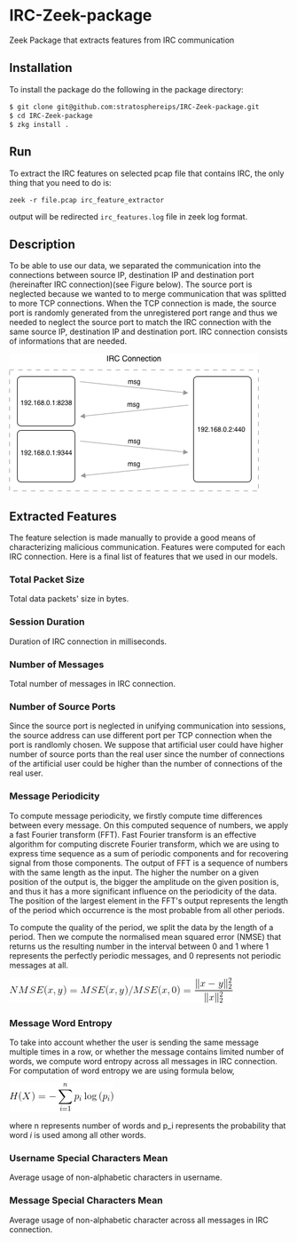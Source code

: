 # IRC-Zeek-package
Zeek Package that extracts features from IRC communication

## Installation
To install the package do the following in the package directory:

    $ git clone git@github.com:stratosphereips/IRC-Zeek-package.git
    $ cd IRC-Zeek-package
    $ zkg install .

## Run
To extract the IRC features on selected pcap file that contains IRC, the only thing that you need to do is:

    zeek -r file.pcap irc_feature_extractor

output will be redirected `irc_features.log` file in zeek log format.

## Description
To be able to use our data, we separated the communication into the connections between source IP, destination IP and destination port (hereinafter IRC connection)(see Figure below). The source port is neglected because we wanted to to merge communication that was splitted to more TCP connections. When the TCP connection is made, the source port is randomly generated from the unregistered port range and thus we needed to neglect the source port to match the IRC connection with the same source IP, destination IP and destination port. 
IRC connection consists of informations that are needed.

![IRC Connection Scheme](figs/irc-connection.png)

## Extracted Features
The feature selection is made manually to provide a good means of characterizing malicious communication. Features were computed for each IRC connection. Here is a final list of features that we used in our models.
### Total Packet Size
Total data packets' size in bytes.
### Session Duration
Duration of IRC connection in milliseconds.
### Number of Messages
Total number of messages in IRC connection.
### Number of Source Ports
Since the source port is neglected in unifying communication into sessions, the source address can use different port per TCP connection when the port is randlomly chosen. We suppose that artificial user could have higher number of source ports than the real user since the number of connections of the artificial user could be higher than the number of connections of the real user.
### Message Periodicity
To compute message periodicity, we firstly compute time differences between every message. On this computed sequence of numbers, we apply a fast Fourier transform (FFT). Fast Fourier transform is an effective algorithm for computing discrete Fourier transform, which we are using to express time sequence as a sum of periodic components and for recovering signal from those components. The output of FFT is a sequence of numbers with the same length as the input. The higher the number on a given position of the output is, the bigger the amplitude on the given position is, and thus it has a more significant influence on the periodicity of the data. The position of the largest element in the FFT's output represents the length of the period which occurrence is the most probable from all other periods.

To compute the quality of the period, we split the data by the length of a period. Then we compute the normalised mean squared error (NMSE) that returns us the resulting number in the interval between 0 and 1 where 1 represents the perfectly periodic messages, and 0 represents not periodic messages at all.

![](figs/formula_per.gif)

### Message Word Entropy
To take into account whether the user is sending the same message multiple times in a row, or whether the message contains limited number of words, we compute word entropy across all messages in IRC connection. For computation of word entropy we are using formula below,

![](figs/formula_entropy.gif)

where n represents number of words and p_i represents the probability that word $i$ is used among all other words.
### Username Special Characters Mean
Average usage of non-alphabetic characters in username.
### Message Special Characters Mean
Average usage of non-alphabetic character across all messages in IRC connection.
